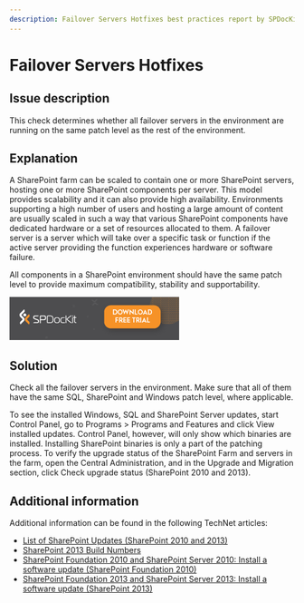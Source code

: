 ```yaml
---
description: Failover Servers Hotfixes best practices report by SPDocKit determines whether all failover servers in the environment are running on the same patch level as the rest of the environment.
---
```


# Failover Servers Hotfixes

## Issue description

This check determines whether all failover servers in the environment are running on the same patch level as the rest of the environment.

## Explanation

A SharePoint farm can be scaled to contain one or more SharePoint servers, hosting one or more SharePoint components per server. This model provides scalability and it can also provide high availability. Environments supporting a high number of users and hosting a large amount of content are usually scaled in such a way that various SharePoint components have dedicated hardware or a set of resources allocated to them. A failover server is a server which will take over a specific task or function if the active server providing the function experiences hardware or software failure.

All components in a SharePoint environment should have the same patch level to provide maximum compatibility, stability and supportability.

[![Download SPDocKit](../../../.gitbook/assets/spdockit_download.png)](http://bit.ly/2US0Zna)

## Solution

Check all the failover servers in the environment. Make sure that all of them have the same SQL, SharePoint and Windows patch level, where applicable.

To see the installed Windows, SQL and SharePoint Server updates, start Control Panel, go to Programs &gt; Programs and Features and click View installed updates. Control Panel, however, will only show which binaries are installed. Installing SharePoint binaries is only a part of the patching process. To verify the upgrade status of the SharePoint Farm and servers in the farm, open the Central Administration, and in the Upgrade and Migration section, click Check upgrade status \(SharePoint 2010 and 2013\).

## Additional information

Additional information can be found in the following TechNet articles:

* [List of SharePoint Updates \(SharePoint 2010 and 2013\)](https://technet.microsoft.com/en-us/library/dn789211%28v=office.14%29.aspx)
* [SharePoint 2013 Build Numbers](http://www.toddklindt.com/blog/Lists/Posts/Post.aspx?ID=346)
* [SharePoint Foundation 2010 and SharePoint Server 2010: Install a software update \(SharePoint Foundation 2010\)](https://technet.microsoft.com/en-us/library/ff806325%28v=office.14%29.aspx)
* [SharePoint Foundation 2013 and SharePoint Server 2013: Install a software update \(SharePoint 2013\)](https://technet.microsoft.com/en-us/library/ff806338.aspx)

